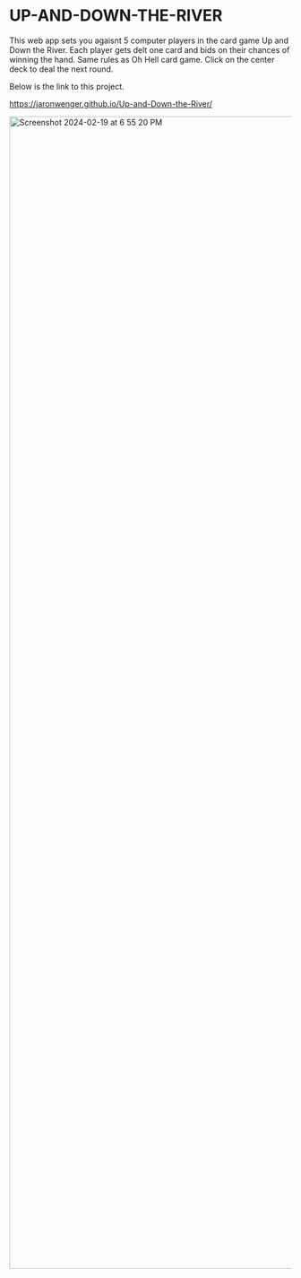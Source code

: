 # UP-AND-DOWN-THE-RIVER

This web app sets you agaisnt 5 computer players in the card game Up and Down the River.  Each player gets delt one card and bids on their chances of winning the hand.  Same rules as Oh Hell card game.  Click on the center deck to deal the next round.

Below is the link to this project.

https://jaronwenger.github.io/Up-and-Down-the-River/


<img width="2056" alt="Screenshot 2024-02-19 at 6 55 20 PM" src="https://github.com/JaronWenger/Up-and-Down-the-River/assets/147181586/dc3193a1-aef9-4725-bec5-6474c0eeb754">